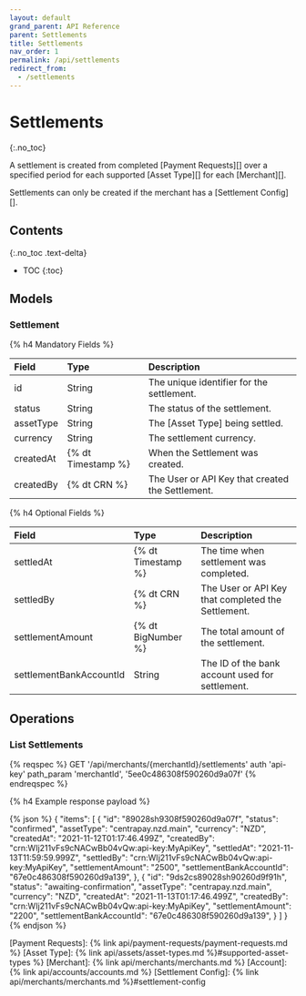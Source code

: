 ```yaml
---
layout: default
grand_parent: API Reference
parent: Settlements
title: Settlements
nav_order: 1
permalink: /api/settlements
redirect_from:
  - /settlements
---
```


# Settlements
{:.no_toc}

A settlement is created from completed [Payment Requests][] over a specified period for each supported [Asset Type][] for each [Merchant][].

Settlements can only be created if the merchant has a [Settlement Config][].

## Contents
{:.no_toc .text-delta}

* TOC
{:toc}

## Models
### Settlement

{% h4 Mandatory Fields %}

|       Field       |        Type        |                                        Description                                        |
| :---------------- | :----------------- | :---------------------------------------------------------------------------------------- |
| id                | String             | The unique identifier for the settlement.                                                 |
| status            | String             | The status of the settlement.                                                             |
| assetType         | String             | The [Asset Type] being settled.                                                           |
| currency          | String             | The settlement currency.                                                                  |
| createdAt         | {% dt Timestamp %} | When the Settlement was created.                                                          |
| createdBy         | {% dt CRN %}       | The User or API Key that created the Settlement.                                          |

{% h4 Optional Fields %}

|           Field           |        Type        |                                     Description                                   |
| :------------------------ | :----------------- | :-------------------------------------------------------------------------------- |
| settledAt                 | {% dt Timestamp %} | The time when settlement was completed.                                           |
| settledBy                 | {% dt CRN %}       | The User or API Key that completed the Settlement.                                |
| settlementAmount          | {% dt BigNumber %} | The total amount of the settlement.                                               |
| settlementBankAccountId   | String             | The ID of the bank account used for settlement.                                   |

## Operations
### List Settlements

{% reqspec %}
  GET '/api/merchants/{merchantId}/settlements'
  auth 'api-key'
  path_param 'merchantId', '5ee0c486308f590260d9a07f'
{% endreqspec %}

{% h4 Example response payload %}

{% json %}
{
  "items": [
    {
      "id": "89028sh9308f590260d9a07f",
      "status": "confirmed",
      "assetType": "centrapay.nzd.main",
      "currency": "NZD",
      "createdAt": "2021-11-12T01:17:46.499Z",
      "createdBy": "crn:WIj211vFs9cNACwBb04vQw:api-key:MyApiKey",
      "settledAt": "2021-11-13T11:59:59.999Z",
      "settledBy": "crn:WIj211vFs9cNACwBb04vQw:api-key:MyApiKey",
      "settlementAmount": "2500",
      "settlementBankAccountId": "67e0c486308f590260d9a139",
    },
    {
      "id": "9ds2cs89028sh90260d9f91h",
      "status": "awaiting-confirmation",
      "assetType": "centrapay.nzd.main",
      "currency": "NZD",
      "createdAt": "2021-11-13T01:17:46.499Z",
      "createdBy": "crn:WIj211vFs9cNACwBb04vQw:api-key:MyApiKey",
      "settlementAmount": "2200",
      "settlementBankAccountId": "67e0c486308f590260d9a139",
    }
  ]
}
{% endjson %}

[Payment Requests]: {% link api/payment-requests/payment-requests.md %}
[Asset Type]: {% link api/assets/asset-types.md %}#supported-asset-types %}
[Merchant]: {% link api/merchants/merchants.md %}
[Account]: {% link api/accounts/accounts.md %}
[Settlement Config]: {% link api/merchants/merchants.md %}#settlement-config
